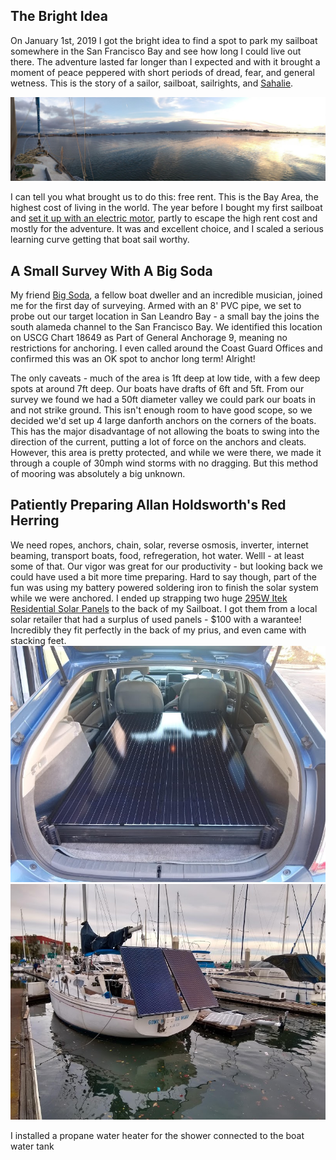 <h2>The Bright Idea</h2>

On January 1st, 2019 I got the bright idea to find a spot to park my sailboat somewhere in the San Francisco Bay and see how long I could live out there. The adventure lasted far longer than I expected and with it brought a moment of peace peppered with short periods of dread, fear, and general wetness. This is the story of a sailor, sailboat, sailrights, and <a href="https://eattheworld.bandcamp.com/track/sahalie">Sahalie</a>.

<img src="https://github.com/monksevillair/monksevillair.github.io/blob/master/Sailboat/Cover.jpg?raw=true" title="Cover Image"/>

I can tell you what brought us to do this: free rent. This is the Bay Area, the highest cost of living in the world. The year before I bought my first sailboat and <a href="https://www.popularmechanics.com/adventure/outdoors/a18930170/diy-sailboat/">set it up with an electric motor</a>, partly to escape the high rent cost and mostly for the adventure. It was and excellent choice, and I scaled a serious learning curve getting that boat sail worthy.

<h2>A Small Survey With A Big Soda</h2>

My friend <a href="http://bigsodamusic.com/">Big Soda</a>, a fellow boat dweller and an incredible musician, joined me for the first day of surveying. Armed with an 8' PVC pipe, we set to probe out our target location in San Leandro Bay - a small bay the joins the south alameda channel to the San Francisco Bay. We identified this location on USCG Chart 18649 as Part of General Anchorage 9, meaning no restrictions for anchoring. I even called around the Coast Guard Offices and confirmed this was an OK spot to anchor long term! Alright!

The only caveats - much of the area is 1ft deep at low tide, with a few deep spots at around 7ft deep. Our boats have drafts of 6ft and 5ft. From our survey we found we had a 50ft diameter valley we could park our boats in and not strike ground. This isn't enough room to have good scope, so we decided we'd set up 4 large danforth anchors on the corners of the boats. This has the major disadvantage of not allowing the boats to swing into the direction of the current, putting a lot of force on the anchors and cleats. However, this area is pretty protected, and while we were there, we made it through a couple of 30mph wind storms with no dragging. But this method of mooring was absolutely a big unknown.

<h2>Patiently Preparing Allan Holdsworth's Red Herring</h2>
We need ropes, anchors, chain, solar, reverse osmosis, inverter, internet beaming, transport boats, food, refregeration, hot water. Welll - at least some of that. Our vigor was great for our productivity - but looking back we could have used a bit more time preparing. Hard to say though, part of the fun was using my battery powered soldering iron to finish the solar system while we were anchored. I ended up strapping two huge <a href="http://www.solardesigntool.com/components/module-panel-solar/Itek-Energy/2783/iT-295-HE/specification-data-sheet.html">295W Itek Residential Solar Panels<a> to the back of my Sailboat. I got them from a local solar retailer that had a surplus of used panels - $100 with a warantee! Incredibly they fit perfectly in the back of my prius, and even came with stacking feet.

<img src="https://github.com/monksevillair/monksevillair.github.io/blob/master/Sailboat/panels%20prius.jpg?raw=true" title="Panels in the Prius"/>
<img src="https://github.com/monksevillair/monksevillair.github.io/blob/master/Sailboat/Solar.jpg?raw=true" title="Panels Strapped to boat transom"/>

I installed a propane water heater for the shower connected to the boat water tank
